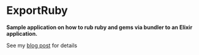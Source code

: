 # ExportRuby

**Sample application on how to rub ruby and gems via bundler to an Elixir application.**

See my [blog post](https://shamil614.github.io/programming/2017/09/24/export-your-rubygems-to-elixir.html) for details


